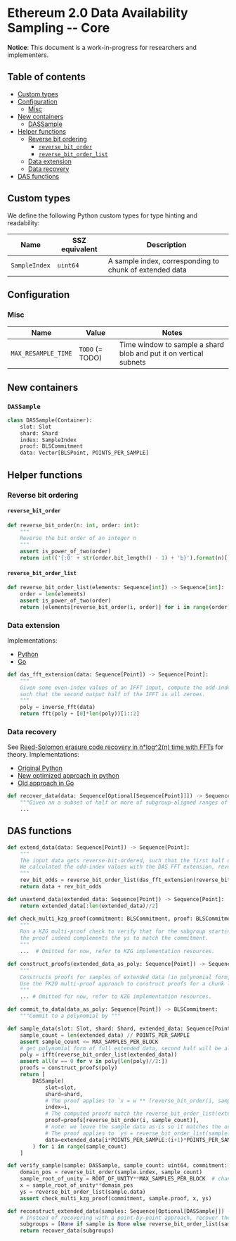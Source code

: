 # Ethereum 2.0 Data Availability Sampling -- Core

**Notice**: This document is a work-in-progress for researchers and implementers.

## Table of contents

<!-- TOC -->
<!-- START doctoc generated TOC please keep comment here to allow auto update -->
<!-- DON'T EDIT THIS SECTION, INSTEAD RE-RUN doctoc TO UPDATE -->

- [Custom types](#custom-types)
- [Configuration](#configuration)
  - [Misc](#misc)
- [New containers](#new-containers)
  - [DASSample](#dassample)
- [Helper functions](#helper-functions)
  - [Reverse bit ordering](#reverse-bit-ordering)
    - [`reverse_bit_order`](#reverse_bit_order)
    - [`reverse_bit_order_list`](#reverse_bit_order_list)
  - [Data extension](#data-extension)
  - [Data recovery](#data-recovery)
- [DAS functions](#das-functions)

<!-- END doctoc generated TOC please keep comment here to allow auto update -->
<!-- /TOC -->


## Custom types

We define the following Python custom types for type hinting and readability:

| Name | SSZ equivalent | Description |
| - | - | - |
| `SampleIndex` | `uint64` | A sample index, corresponding to chunk of extended data |


## Configuration

### Misc

| Name | Value | Notes |
| - | - | - |
| `MAX_RESAMPLE_TIME` | `TODO` (= TODO) | Time window to sample a shard blob and put it on vertical subnets |


## New containers

### `DASSample`

```python
class DASSample(Container):
    slot: Slot
    shard: Shard
    index: SampleIndex
    proof: BLSCommitment
    data: Vector[BLSPoint, POINTS_PER_SAMPLE]
```

## Helper functions

### Reverse bit ordering

#### `reverse_bit_order`

```python
def reverse_bit_order(n: int, order: int):
    """
    Reverse the bit order of an integer n
    """
    assert is_power_of_two(order)
    return int(('{:0' + str(order.bit_length() - 1) + 'b}').format(n)[::-1], 2)
```

#### `reverse_bit_order_list`

```python
def reverse_bit_order_list(elements: Sequence[int]) -> Sequence[int]:
    order = len(elements)
    assert is_power_of_two(order)
    return [elements[reverse_bit_order(i, order)] for i in range(order)]
```

### Data extension

Implementations:
- [Python](https://github.com/protolambda/partial_fft/blob/master/das_fft.py)
- [Go](https://github.com/protolambda/go-kate/blob/master/das_extension.go)

```python
def das_fft_extension(data: Sequence[Point]) -> Sequence[Point]:
    """
    Given some even-index values of an IFFT input, compute the odd-index inputs,
    such that the second output half of the IFFT is all zeroes.
    """
    poly = inverse_fft(data)
    return fft(poly + [0]*len(poly))[1::2]
```

### Data recovery

See [Reed-Solomon erasure code recovery in n*log^2(n) time with FFTs](https://ethresear.ch/t/reed-solomon-erasure-code-recovery-in-n-log-2-n-time-with-ffts/3039) for theory.
Implementations:
- [Original Python](https://github.com/ethereum/research/blob/master/mimc_stark/recovery.py)
- [New optimized approach in python](https://github.com/ethereum/research/tree/master/polynomial_reconstruction)
- [Old approach in Go](https://github.com/protolambda/go-kate/blob/master/recovery.go)

```python
def recover_data(data: Sequence[Optional[Sequence[Point]]]) -> Sequence[Point]:
    """Given an a subset of half or more of subgroup-aligned ranges of values, recover the None values."""
    ...
```

## DAS functions

```python
def extend_data(data: Sequence[Point]) -> Sequence[Point]:
    """
    The input data gets reverse-bit-ordered, such that the first half of the final output matches the original data.
    We calculated the odd-index values with the DAS FFT extension, reverse-bit-order to put them in the second half.
    """
    rev_bit_odds = reverse_bit_order_list(das_fft_extension(reverse_bit_order_list(data)))
    return data + rev_bit_odds
```

```python
def unextend_data(extended_data: Sequence[Point]) -> Sequence[Point]:
    return extended_data[:len(extended_data)//2]
```

```python
def check_multi_kzg_proof(commitment: BLSCommitment, proof: BLSCommitment, x: Point, ys: Sequence[Point]) -> bool:
    """
    Run a KZG multi-proof check to verify that for the subgroup starting at x,
    the proof indeed complements the ys to match the commitment.
    """
    ...  # Omitted for now, refer to KZG implementation resources.
```

```python
def construct_proofs(extended_data_as_poly: Sequence[Point]) -> Sequence[BLSCommitment]:
    """
    Constructs proofs for samples of extended data (in polynomial form, 2nd half being zeroes).
    Use the FK20 multi-proof approach to construct proofs for a chunk length of POINTS_PER_SAMPLE.
    """
    ... # Omitted for now, refer to KZG implementation resources.
```

```python
def commit_to_data(data_as_poly: Sequence[Point]) -> BLSCommitment:
    """Commit to a polynomial by """
```

```python
def sample_data(slot: Slot, shard: Shard, extended_data: Sequence[Point]) -> Sequence[DASSample]:
    sample_count = len(extended_data) // POINTS_PER_SAMPLE
    assert sample_count <= MAX_SAMPLES_PER_BLOCK
    # get polynomial form of full extended data, second half will be all zeroes.
    poly = ifft(reverse_bit_order_list(extended_data))
    assert all(v == 0 for v in poly[len(poly)//2:])
    proofs = construct_proofs(poly)
    return [
        DASSample(
            slot=slot,
            shard=shard,
            # The proof applies to `x = w ** (reverse_bit_order(i, sample_count) * POINTS_PER_SAMPLE)`
            index=i,
            # The computed proofs match the reverse_bit_order_list(extended_data), undo that to get the right proof.
            proof=proofs[reverse_bit_order(i, sample_count)],
            # note: we leave the sample data as-is so it matches the original nicely.
            # The proof applies to `ys = reverse_bit_order_list(sample.data)`
            data=extended_data[i*POINTS_PER_SAMPLE:(i+1)*POINTS_PER_SAMPLE]
        ) for i in range(sample_count)
    ]
```

```python
def verify_sample(sample: DASSample, sample_count: uint64, commitment: BLSCommitment):
    domain_pos = reverse_bit_order(sample.index, sample_count)
    sample_root_of_unity = ROOT_OF_UNITY**MAX_SAMPLES_PER_BLOCK  # change point-level to sample-level domain
    x = sample_root_of_unity**domain_pos
    ys = reverse_bit_order_list(sample.data)
    assert check_multi_kzg_proof(commitment, sample.proof, x, ys)
```

```python
def reconstruct_extended_data(samples: Sequence[Optional[DASSample]]) -> Sequence[Point]:
    # Instead of recovering with a point-by-point approach, recover the samples by recovering missing subgroups.
    subgroups = [None if sample is None else reverse_bit_order_list(sample.data) for sample in samples]
    return recover_data(subgroups)
```
